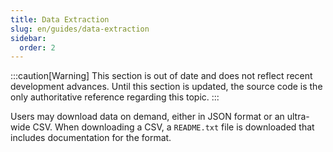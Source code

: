 ```yaml
---
title: Data Extraction
slug: en/guides/data-extraction
sidebar:
  order: 2
---
```


:::caution[Warning]
This section is out of date and does not reflect recent development advances. Until this section is updated, the source code is the only authoritative reference regarding this topic.
:::

Users may download data on demand, either in JSON format or an ultra-wide CSV. When downloading a CSV, a `README.txt` file is downloaded that includes documentation for the format.
